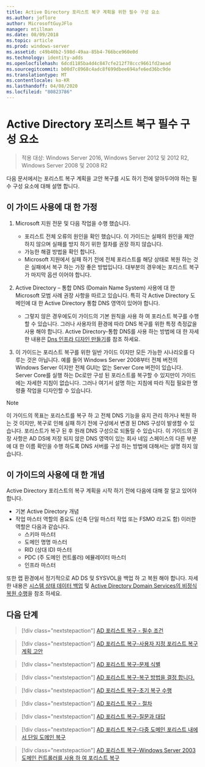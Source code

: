 ```yaml
---
title: Active Directory 포리스트 복구 계획을 위한 필수 구성 요소
ms.author: joflore
author: MicrosoftGuyJFlo
manager: mtillman
ms.date: 08/09/2018
ms.topic: article
ms.prod: windows-server
ms.assetid: c49b40b2-598d-49aa-85b4-766bce960e0d
ms.technology: identity-adds
ms.openlocfilehash: 6dcd1185ba4d4c847cfe212f78ccc9661fd2aead
ms.sourcegitcommit: b00d7c8968c4adc8f699dbee694afe6ed36bc9de
ms.translationtype: MT
ms.contentlocale: ko-KR
ms.lasthandoff: 04/08/2020
ms.locfileid: "80823786"
---
```

# <a name="active-directory-forest-recovery-prerequisites"></a>Active Directory 포리스트 복구 필수 구성 요소

> 적용 대상: Windows Server 2016, Windows Server 2012 및 2012 R2, Windows Server 2008 및 2008 R2

다음 문서에서는 포리스트 복구 계획을 고안 복구를 시도 하기 전에 알아두어야 하는 필수 구성 요소에 대해 설명 합니다.

## <a name="assumptions-for-using-this-guide"></a>이 가이드 사용에 대 한 가정

1. Microsoft 지원 전문 및 다음 작업을 수행 했습니다.
   - 포리스트 전체 오류의 원인을 확인 했습니다. 이 가이드는 실패의 원인을 제안 하지 않으며 실패를 방지 하기 위한 절차를 권장 하지 않습니다.
   - 가능한 해결 방법을 확인 합니다.  
   - Microsoft 지원에서 실패 하기 전에 전체 포리스트를 해당 상태로 복원 하는 것은 실패에서 복구 하는 가장 좋은 방법입니다. 대부분의 경우에는 포리스트 복구가 마지막 옵션 이어야 합니다.

1. Active Directory – 통합 DNS (Domain Name System) 사용에 대 한 Microsoft 모범 사례 권장 사항을 따르고 있습니다. 특히 각 Active Directory 도메인에 대 한 Active Directory 통합 DNS 영역이 있어야 합니다.
   - 그렇지 않은 경우에도이 가이드의 기본 원칙을 사용 하 여 포리스트 복구를 수행할 수 있습니다. 그러나 사용자의 환경에 따라 DNS 복구를 위한 특정 측정값을 사용 해야 합니다. Active Directory-통합 DNS를 사용 하는 방법에 대 한 자세한 내용은 [Dns 인프라 디자인 만들기](../../ad-ds/plan/Creating-a-DNS-Infrastructure-Design.md)를 참조 하세요.

1. 이 가이드는 포리스트 복구를 위한 일반 가이드 이지만 모든 가능한 시나리오를 다루는 것은 아닙니다. 예를 들어 Windows Server 2008부터 전체 버전의 Windows Server 이지만 전체 GUI는 없는 Server Core 버전이 있습니다. Server Core를 실행 하는 Dc로만 구성 된 포리스트를 복구할 수 있지만이 가이드에는 자세한 지침이 없습니다. 그러나 여기서 설명 하는 지침에 따라 직접 필요한 명령줄 작업을 디자인할 수 있습니다.  

> [!NOTE]
> 이 가이드의 목표는 포리스트를 복구 하 고 전체 DNS 기능을 유지 관리 하거나 복원 하는 것 이지만, 복구로 인해 실패 하기 전에 구성에서 변경 된 DNS 구성이 발생할 수 있습니다. 포리스트가 복구 된 후 원래 DNS 구성으로 되돌릴 수 있습니다. 이 가이드의 권장 사항은 AD DS에 저장 되지 않은 DNS 영역이 있는 회사 네임 스페이스의 다른 부분에 대 한 이름 확인을 수행 하도록 DNS 서버를 구성 하는 방법에 대해서는 설명 하지 않습니다.  

## <a name="concepts-for-using-this-guide"></a>이 가이드의 사용에 대 한 개념

Active Directory 포리스트의 복구 계획을 시작 하기 전에 다음에 대해 잘 알고 있어야 합니다.  
  
- 기본 Active Directory 개념  
- 작업 마스터 역할의 중요도 (신축 단일 마스터 작업 또는 FSMO 라고도 함) 이러한 역할은 다음과 같습니다.  
  - 스키마 마스터
  - 도메인 명명 마스터
  - RID (상대 ID) 마스터
  - PDC (주 도메인 컨트롤러) 에뮬레이터 마스터
  - 인프라 마스터

또한 랩 환경에서 정기적으로 AD DS 및 SYSVOL을 백업 하 고 복원 해야 합니다. 자세한 내용은 [시스템 상태 데이터 백업](AD-Forest-Recovery-Procedures.md) 및 [Active Directory Domain Services의 비정식 복원 수행](AD-Forest-Recovery-Procedures.md)을 참조 하세요.

## <a name="next-steps"></a>다음 단계

> [!div class="nextstepaction"]
> [AD 포리스트 복구 - 필수 조건](AD-Forest-Recovery-Prerequisties.md)

> [!div class="nextstepaction"]
> [AD 포리스트 복구-사용자 지정 포리스트 복구 계획 고안](AD-Forest-Recovery-Devising-a-Plan.md)

> [!div class="nextstepaction"]
> [AD 포리스트 복구-문제 식별](AD-Forest-Recovery-Identify-the-Problem.md)

> [!div class="nextstepaction"]
> [AD 포리스트 복구-복구 방법을 결정 합니다.](AD-Forest-Recovery-Determine-how-to-Recover.md)

> [!div class="nextstepaction"]
> [AD 포리스트 복구-초기 복구 수행](AD-Forest-Recovery-Perform-initial-recovery.md)

> [!div class="nextstepaction"]
> [AD 포리스트 복구 - 절차](AD-Forest-Recovery-Procedures.md)

> [!div class="nextstepaction"]
> [AD 포리스트 복구-질문과 대답](AD-Forest-Recovery-FAQ.md)

> [!div class="nextstepaction"]
> [AD 포리스트 복구-다중 도메인 포리스트 내에서 단일 도메인 복구](AD-Forest-Recovery-Single-Domain-in-Multidomain-Recovery.md)

> [!div class="nextstepaction"]
> [AD 포리스트 복구-Windows Server 2003 도메인 컨트롤러를 사용 하 여 포리스트 복구](AD-Forest-Recovery-Windows-Server-2003.md)
